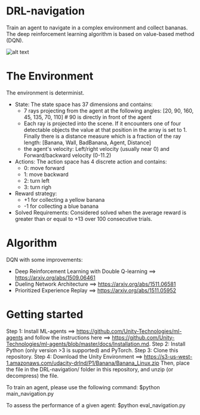 # DRL-navigation
Train an agent to navigate in a complex environment and collect bananas. The deep reinforcement learning algorithm is based on value-based method (DQN).

![alt text](https://github.com/Adrelf/DRL-navigation/blob/master/images/banana.gif)

# The Environment 
The environment is determinist.
 + State: 
 The state space has 37 dimensions and contains:
    - 7 rays projecting from the agent at the following angles: [20, 90, 160, 45, 135, 70, 110] # 90 is directly in front of the agent
    - Each ray is projected into the scene. If it encounters one of four detectable objects the value at that position in the array is set to 1. Finally there is a distance measure which is a fraction of the ray length: [Banana, Wall, BadBanana, Agent, Distance]
    - the agent's velocity: Left/right velocity (usually near 0) and Forward/backward velocity (0-11.2)
 + Actions:
 The action space has 4 discrete action and contains:
    - 0: move forward
    - 1: move backward
    - 2: turn left
    - 3: turn righ
 + Reward strategy:
    - +1 for collecting a yellow banana
    - -1 for collecting a blue banana
 + Solved Requirements:
Considered solved when the average reward is greater than or equal to +13 over 100 consecutive trials.

# Algorithm
DQN with some improvements:
 - Deep Reinforcement Learning with Double Q-learning ==> https://arxiv.org/abs/1509.06461 
 - Dueling Network Architecture ==> https://arxiv.org/abs/1511.06581
 - Prioritized Experience Replay ==> https://arxiv.org/abs/1511.05952
 
# Getting started
Step 1: Install ML-agents ==> https://github.com/Unity-Technologies/ml-agents and follow the instructions here ==> https://github.com/Unity-Technologies/ml-agents/blob/master/docs/Installation.md.
Step 2: Install Python (only version >3 is supported) and PyTorch.
Step 3: Clone this repository.
Step 4: Download the Unity Environment ==> https://s3-us-west-1.amazonaws.com/udacity-drlnd/P1/Banana/Banana_Linux.zip
Then, place the file in the DRL-navigation/ folder in this repository, and unzip (or decompress) the file.

To train an agent, please use the following command:
$python main_navigation.py

To assess the performance of a given agent:
$python eval_navigation.py

